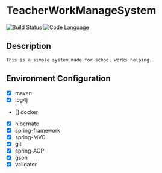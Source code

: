 # TeacherWorkManageSystem
[![Build Status](https://travis-ci.org/Icear/TeacherWorkManageSystem.svg?branch=master)](https://travis-ci.org/Icear/TeacherWorkManageSystem) [![Code Language](https://img.shields.io/badge/Java-1.8-brightgreen.svg)](https://github.com/Icear/TeacherWorkManageSystem)
## Description
    This is a simple system made for school works helping.

## Environment Configuration
- [x] maven
- [x] log4j
- [] docker
- [x] hibernate
- [x] spring-framework
- [x] spring-MVC
- [x] git
- [x] spring-AOP
- [x] gson
- [x] validator
